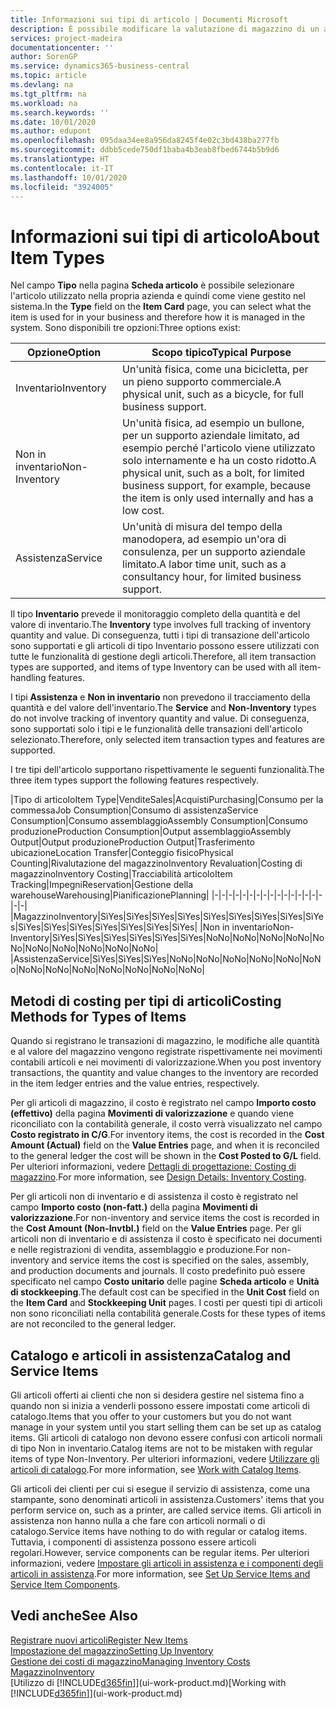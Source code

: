 ```yaml
---
title: Informazioni sui tipi di articolo | Documenti Microsoft
description: È possibile modificare la valutazione di magazzino di un articolo mediante i metodi di costing Media o FIFO, ad esempio, quando i costi degli articoli cambiano per i motivi diversi dalle transazioni.
services: project-madeira
documentationcenter: ''
author: SorenGP
ms.service: dynamics365-business-central
ms.topic: article
ms.devlang: na
ms.tgt_pltfrm: na
ms.workload: na
ms.search.keywords: ''
ms.date: 10/01/2020
ms.author: edupont
ms.openlocfilehash: 095daa34ee8a956da8245f4e02c3bd438ba277fb
ms.sourcegitcommit: ddbb5cede750df1baba4b3eab8fbed6744b5b9d6
ms.translationtype: HT
ms.contentlocale: it-IT
ms.lasthandoff: 10/01/2020
ms.locfileid: "3924005"
---
```

# <a name="about-item-types"></a><span data-ttu-id="7708a-103">Informazioni sui tipi di articolo</span><span class="sxs-lookup"><span data-stu-id="7708a-103">About Item Types</span></span>
<span data-ttu-id="7708a-104">Nel campo **Tipo** nella pagina **Scheda articolo** è possibile selezionare l'articolo utilizzato nella propria azienda e quindi come viene gestito nel sistema.</span><span class="sxs-lookup"><span data-stu-id="7708a-104">In the **Type** field on the **Item Card** page, you can select what the item is used for in your business and therefore how it is managed in the system.</span></span> <span data-ttu-id="7708a-105">Sono disponibili tre opzioni:</span><span class="sxs-lookup"><span data-stu-id="7708a-105">Three options exist:</span></span>

|<span data-ttu-id="7708a-106">Opzione</span><span class="sxs-lookup"><span data-stu-id="7708a-106">Option</span></span>|<span data-ttu-id="7708a-107">Scopo tipico</span><span class="sxs-lookup"><span data-stu-id="7708a-107">Typical Purpose</span></span>|
|------|-----------|
|<span data-ttu-id="7708a-108">Inventario</span><span class="sxs-lookup"><span data-stu-id="7708a-108">Inventory</span></span>|<span data-ttu-id="7708a-109">Un'unità fisica, come una bicicletta, per un pieno supporto commerciale.</span><span class="sxs-lookup"><span data-stu-id="7708a-109">A physical unit, such as a bicycle, for full business support.</span></span>|
|<span data-ttu-id="7708a-110">Non in inventario</span><span class="sxs-lookup"><span data-stu-id="7708a-110">Non-Inventory</span></span>|<span data-ttu-id="7708a-111">Un'unità fisica, ad esempio un bullone, per un supporto aziendale limitato, ad esempio perché l'articolo viene utilizzato solo internamente e ha un costo ridotto.</span><span class="sxs-lookup"><span data-stu-id="7708a-111">A physical unit, such as a bolt, for limited business support, for example, because the item is only used internally and has a low cost.</span></span>|
|<span data-ttu-id="7708a-112">Assistenza</span><span class="sxs-lookup"><span data-stu-id="7708a-112">Service</span></span>|<span data-ttu-id="7708a-113">Un'unità di misura del tempo della manodopera, ad esempio un'ora di consulenza, per un supporto aziendale limitato.</span><span class="sxs-lookup"><span data-stu-id="7708a-113">A labor time unit, such as a consultancy hour, for limited business support.</span></span>|

<span data-ttu-id="7708a-114">Il tipo **Inventario** prevede il monitoraggio completo della quantità e del valore di inventario.</span><span class="sxs-lookup"><span data-stu-id="7708a-114">The **Inventory** type involves full tracking of inventory quantity and value.</span></span> <span data-ttu-id="7708a-115">Di conseguenza, tutti i tipi di transazione dell'articolo sono supportati e gli articoli di tipo Inventario possono essere utilizzati con tutte le funzionalità di gestione degli articoli.</span><span class="sxs-lookup"><span data-stu-id="7708a-115">Therefore, all item transaction types are supported, and items of type Inventory can be used with all item-handling features.</span></span>

<span data-ttu-id="7708a-116">I tipi **Assistenza** e **Non in inventario** non prevedono il tracciamento della quantità e del valore dell'inventario.</span><span class="sxs-lookup"><span data-stu-id="7708a-116">The **Service** and **Non-Inventory** types do not involve tracking of inventory quantity and value.</span></span> <span data-ttu-id="7708a-117">Di conseguenza, sono supportati solo i tipi e le funzionalità delle transazioni dell'articolo selezionato.</span><span class="sxs-lookup"><span data-stu-id="7708a-117">Therefore, only selected item transaction types and features are supported.</span></span>

<span data-ttu-id="7708a-118">I tre tipi dell'articolo supportano rispettivamente le seguenti funzionalità.</span><span class="sxs-lookup"><span data-stu-id="7708a-118">The three item types support the following features respectively.</span></span>

|<span data-ttu-id="7708a-119">Tipo di articolo</span><span class="sxs-lookup"><span data-stu-id="7708a-119">Item Type</span></span>|<span data-ttu-id="7708a-120">Vendite</span><span class="sxs-lookup"><span data-stu-id="7708a-120">Sales</span></span>|<span data-ttu-id="7708a-121">Acquisti</span><span class="sxs-lookup"><span data-stu-id="7708a-121">Purchasing</span></span>|<span data-ttu-id="7708a-122">Consumo per la commessa</span><span class="sxs-lookup"><span data-stu-id="7708a-122">Job Consumption</span></span>|<span data-ttu-id="7708a-123">Consumo di assistenza</span><span class="sxs-lookup"><span data-stu-id="7708a-123">Service Consumption</span></span>|<span data-ttu-id="7708a-124">Consumo assemblaggio</span><span class="sxs-lookup"><span data-stu-id="7708a-124">Assembly Consumption</span></span>|<span data-ttu-id="7708a-125">Consumo produzione</span><span class="sxs-lookup"><span data-stu-id="7708a-125">Production Consumption</span></span>|<span data-ttu-id="7708a-126">Output assemblaggio</span><span class="sxs-lookup"><span data-stu-id="7708a-126">Assembly Output</span></span>|<span data-ttu-id="7708a-127">Output produzione</span><span class="sxs-lookup"><span data-stu-id="7708a-127">Production Output</span></span>|<span data-ttu-id="7708a-128">Trasferimento ubicazione</span><span class="sxs-lookup"><span data-stu-id="7708a-128">Location Transfer</span></span>|<span data-ttu-id="7708a-129">Conteggio fisico</span><span class="sxs-lookup"><span data-stu-id="7708a-129">Physical Counting</span></span>|<span data-ttu-id="7708a-130">Rivalutazione del magazzino</span><span class="sxs-lookup"><span data-stu-id="7708a-130">Inventory Revaluation</span></span>|<span data-ttu-id="7708a-131">Costing di magazzino</span><span class="sxs-lookup"><span data-stu-id="7708a-131">Inventory Costing</span></span>|<span data-ttu-id="7708a-132">Tracciabilità articolo</span><span class="sxs-lookup"><span data-stu-id="7708a-132">Item Tracking</span></span>|<span data-ttu-id="7708a-133">Impegni</span><span class="sxs-lookup"><span data-stu-id="7708a-133">Reservation</span></span>|<span data-ttu-id="7708a-134">Gestione della warehouse</span><span class="sxs-lookup"><span data-stu-id="7708a-134">Warehousing</span></span>|<span data-ttu-id="7708a-135">Pianificazione</span><span class="sxs-lookup"><span data-stu-id="7708a-135">Planning</span></span>|
|-|-|-|-|-|-|-|-|-|-|-|-|-|-|-|-|-|-|
|<span data-ttu-id="7708a-136">Magazzino</span><span class="sxs-lookup"><span data-stu-id="7708a-136">Inventory</span></span>|<span data-ttu-id="7708a-137">Sì</span><span class="sxs-lookup"><span data-stu-id="7708a-137">Yes</span></span>|<span data-ttu-id="7708a-138">Sì</span><span class="sxs-lookup"><span data-stu-id="7708a-138">Yes</span></span>|<span data-ttu-id="7708a-139">Sì</span><span class="sxs-lookup"><span data-stu-id="7708a-139">Yes</span></span>|<span data-ttu-id="7708a-140">Sì</span><span class="sxs-lookup"><span data-stu-id="7708a-140">Yes</span></span>|<span data-ttu-id="7708a-141">Sì</span><span class="sxs-lookup"><span data-stu-id="7708a-141">Yes</span></span>|<span data-ttu-id="7708a-142">Sì</span><span class="sxs-lookup"><span data-stu-id="7708a-142">Yes</span></span>|<span data-ttu-id="7708a-143">Sì</span><span class="sxs-lookup"><span data-stu-id="7708a-143">Yes</span></span>|<span data-ttu-id="7708a-144">Sì</span><span class="sxs-lookup"><span data-stu-id="7708a-144">Yes</span></span>|<span data-ttu-id="7708a-145">Sì</span><span class="sxs-lookup"><span data-stu-id="7708a-145">Yes</span></span>|<span data-ttu-id="7708a-146">Sì</span><span class="sxs-lookup"><span data-stu-id="7708a-146">Yes</span></span>|<span data-ttu-id="7708a-147">Sì</span><span class="sxs-lookup"><span data-stu-id="7708a-147">Yes</span></span>|<span data-ttu-id="7708a-148">Sì</span><span class="sxs-lookup"><span data-stu-id="7708a-148">Yes</span></span>|<span data-ttu-id="7708a-149">Sì</span><span class="sxs-lookup"><span data-stu-id="7708a-149">Yes</span></span>|<span data-ttu-id="7708a-150">Sì</span><span class="sxs-lookup"><span data-stu-id="7708a-150">Yes</span></span>|<span data-ttu-id="7708a-151">Sì</span><span class="sxs-lookup"><span data-stu-id="7708a-151">Yes</span></span>|<span data-ttu-id="7708a-152">Sì</span><span class="sxs-lookup"><span data-stu-id="7708a-152">Yes</span></span>|
|<span data-ttu-id="7708a-153">Non in inventario</span><span class="sxs-lookup"><span data-stu-id="7708a-153">Non-Inventory</span></span>|<span data-ttu-id="7708a-154">Sì</span><span class="sxs-lookup"><span data-stu-id="7708a-154">Yes</span></span>|<span data-ttu-id="7708a-155">Sì</span><span class="sxs-lookup"><span data-stu-id="7708a-155">Yes</span></span>|<span data-ttu-id="7708a-156">Sì</span><span class="sxs-lookup"><span data-stu-id="7708a-156">Yes</span></span>|<span data-ttu-id="7708a-157">Sì</span><span class="sxs-lookup"><span data-stu-id="7708a-157">Yes</span></span>|<span data-ttu-id="7708a-158">Sì</span><span class="sxs-lookup"><span data-stu-id="7708a-158">Yes</span></span>|<span data-ttu-id="7708a-159">Sì</span><span class="sxs-lookup"><span data-stu-id="7708a-159">Yes</span></span>|<span data-ttu-id="7708a-160">No</span><span class="sxs-lookup"><span data-stu-id="7708a-160">No</span></span>|<span data-ttu-id="7708a-161">No</span><span class="sxs-lookup"><span data-stu-id="7708a-161">No</span></span>|<span data-ttu-id="7708a-162">No</span><span class="sxs-lookup"><span data-stu-id="7708a-162">No</span></span>|<span data-ttu-id="7708a-163">No</span><span class="sxs-lookup"><span data-stu-id="7708a-163">No</span></span>|<span data-ttu-id="7708a-164">No</span><span class="sxs-lookup"><span data-stu-id="7708a-164">No</span></span>|<span data-ttu-id="7708a-165">No</span><span class="sxs-lookup"><span data-stu-id="7708a-165">No</span></span>|<span data-ttu-id="7708a-166">No</span><span class="sxs-lookup"><span data-stu-id="7708a-166">No</span></span>|<span data-ttu-id="7708a-167">No</span><span class="sxs-lookup"><span data-stu-id="7708a-167">No</span></span>|<span data-ttu-id="7708a-168">No</span><span class="sxs-lookup"><span data-stu-id="7708a-168">No</span></span>|<span data-ttu-id="7708a-169">No</span><span class="sxs-lookup"><span data-stu-id="7708a-169">No</span></span>|
|<span data-ttu-id="7708a-170">Assistenza</span><span class="sxs-lookup"><span data-stu-id="7708a-170">Service</span></span>|<span data-ttu-id="7708a-171">Sì</span><span class="sxs-lookup"><span data-stu-id="7708a-171">Yes</span></span>|<span data-ttu-id="7708a-172">Sì</span><span class="sxs-lookup"><span data-stu-id="7708a-172">Yes</span></span>|<span data-ttu-id="7708a-173">Sì</span><span class="sxs-lookup"><span data-stu-id="7708a-173">Yes</span></span>|<span data-ttu-id="7708a-174">No</span><span class="sxs-lookup"><span data-stu-id="7708a-174">No</span></span>|<span data-ttu-id="7708a-175">No</span><span class="sxs-lookup"><span data-stu-id="7708a-175">No</span></span>|<span data-ttu-id="7708a-176">No</span><span class="sxs-lookup"><span data-stu-id="7708a-176">No</span></span>|<span data-ttu-id="7708a-177">No</span><span class="sxs-lookup"><span data-stu-id="7708a-177">No</span></span>|<span data-ttu-id="7708a-178">No</span><span class="sxs-lookup"><span data-stu-id="7708a-178">No</span></span>|<span data-ttu-id="7708a-179">No</span><span class="sxs-lookup"><span data-stu-id="7708a-179">No</span></span>|<span data-ttu-id="7708a-180">No</span><span class="sxs-lookup"><span data-stu-id="7708a-180">No</span></span>|<span data-ttu-id="7708a-181">No</span><span class="sxs-lookup"><span data-stu-id="7708a-181">No</span></span>|<span data-ttu-id="7708a-182">No</span><span class="sxs-lookup"><span data-stu-id="7708a-182">No</span></span>|<span data-ttu-id="7708a-183">No</span><span class="sxs-lookup"><span data-stu-id="7708a-183">No</span></span>|<span data-ttu-id="7708a-184">No</span><span class="sxs-lookup"><span data-stu-id="7708a-184">No</span></span>|<span data-ttu-id="7708a-185">No</span><span class="sxs-lookup"><span data-stu-id="7708a-185">No</span></span>|<span data-ttu-id="7708a-186">No</span><span class="sxs-lookup"><span data-stu-id="7708a-186">No</span></span>|

## <a name="costing-methods-for-types-of-items"></a><span data-ttu-id="7708a-187">Metodi di costing per tipi di articoli</span><span class="sxs-lookup"><span data-stu-id="7708a-187">Costing Methods for Types of Items</span></span>
<span data-ttu-id="7708a-188">Quando si registrano le transazioni di magazzino, le modifiche alle quantità e al valore del magazzino vengono registrate rispettivamente nei movimenti contabili articoli e nei movimenti di valorizzazione.</span><span class="sxs-lookup"><span data-stu-id="7708a-188">When you post inventory transactions, the quantity and value changes to the inventory are recorded in the item ledger entries and the value entries, respectively.</span></span> 

<span data-ttu-id="7708a-189">Per gli articoli di magazzino, il costo è registrato nel campo **Importo costo (effettivo)** della pagina **Movimenti di valorizzazione** e quando viene riconciliato con la contabilità generale, il costo verrà visualizzato nel campo **Costo registrato in C/G**.</span><span class="sxs-lookup"><span data-stu-id="7708a-189">For inventory items, the cost is recorded in the **Cost Amount (Actual)** field on the **Value Entries** page, and when it is reconciled to the general ledger the cost will be shown in the **Cost Posted to G/L** field.</span></span> <span data-ttu-id="7708a-190">Per ulteriori informazioni, vedere [Dettagli di progettazione: Costing di magazzino](design-details-inventory-costing.md).</span><span class="sxs-lookup"><span data-stu-id="7708a-190">For more information, see [Design Details: Inventory Costing](design-details-inventory-costing.md).</span></span>

<span data-ttu-id="7708a-191">Per gli articoli non di inventario e di assistenza il costo è registrato nel campo **Importo costo (non-fatt.)** della pagina **Movimenti di valorizzazione**.</span><span class="sxs-lookup"><span data-stu-id="7708a-191">For non-inventory and service items the cost is recorded in the **Cost Amount (Non-Invtbl.)** field on the **Value Entries** page.</span></span> <span data-ttu-id="7708a-192">Per gli articoli non di inventario e di assistenza il costo è specificato nei documenti e nelle registrazioni di vendita, assemblaggio e produzione.</span><span class="sxs-lookup"><span data-stu-id="7708a-192">For non-inventory and service items the cost is specified on the sales, assembly, and production documents and journals.</span></span> <span data-ttu-id="7708a-193">Il costo predefinito può essere specificato nel campo **Costo unitario** delle pagine **Scheda articolo** e **Unità di stockkeeping**.</span><span class="sxs-lookup"><span data-stu-id="7708a-193">The default cost can be specified in the **Unit Cost** field on the **Item Card** and **Stockkeeping Unit** pages.</span></span> <span data-ttu-id="7708a-194">I costi per questi tipi di articoli non sono riconciliati nella contabilità generale.</span><span class="sxs-lookup"><span data-stu-id="7708a-194">Costs for these types of items are not reconciled to the general ledger.</span></span> 

## <a name="catalog-and-service-items"></a><span data-ttu-id="7708a-195">Catalogo e articoli in assistenza</span><span class="sxs-lookup"><span data-stu-id="7708a-195">Catalog and Service Items</span></span>
<span data-ttu-id="7708a-196">Gli articoli offerti ai clienti che non si desidera gestire nel sistema fino a quando non si inizia a venderli possono essere impostati come articoli di catalogo.</span><span class="sxs-lookup"><span data-stu-id="7708a-196">Items that you offer to your customers but you do not want manage in your system until you start selling them can be set up as catalog items.</span></span> <span data-ttu-id="7708a-197">Gli articoli di catalogo non devono essere confusi con articoli normali di tipo Non in inventario.</span><span class="sxs-lookup"><span data-stu-id="7708a-197">Catalog items are not to be mistaken with regular items of type Non-Inventory.</span></span> <span data-ttu-id="7708a-198">Per ulteriori informazioni, vedere [Utilizzare gli articoli di catalogo](inventory-how-work-nonstock-items.md).</span><span class="sxs-lookup"><span data-stu-id="7708a-198">For more information, see [Work with Catalog Items](inventory-how-work-nonstock-items.md).</span></span>

<span data-ttu-id="7708a-199">Gli articoli dei clienti per cui si esegue il servizio di assistenza, come una stampante, sono denominati articoli in assistenza.</span><span class="sxs-lookup"><span data-stu-id="7708a-199">Customers' items that you perform service on, such as a printer, are called service items.</span></span> <span data-ttu-id="7708a-200">Gli articoli in assistenza non hanno nulla a che fare con articoli normali o di catalogo.</span><span class="sxs-lookup"><span data-stu-id="7708a-200">Service items have nothing to do with regular or catalog items.</span></span> <span data-ttu-id="7708a-201">Tuttavia, i componenti di assistenza possono essere articoli regolari.</span><span class="sxs-lookup"><span data-stu-id="7708a-201">However, service components can be regular items.</span></span> <span data-ttu-id="7708a-202">Per ulteriori informazioni, vedere [Impostare gli articoli in assistenza e i componenti degli articoli in assistenza](service-how-setup-service-items.md).</span><span class="sxs-lookup"><span data-stu-id="7708a-202">For more information, see [Set Up Service Items and Service Item Components](service-how-setup-service-items.md).</span></span>

## <a name="see-also"></a><span data-ttu-id="7708a-203">Vedi anche</span><span class="sxs-lookup"><span data-stu-id="7708a-203">See Also</span></span>
[<span data-ttu-id="7708a-204">Registrare nuovi articoli</span><span class="sxs-lookup"><span data-stu-id="7708a-204">Register New Items</span></span>](inventory-how-register-new-items.md)  
[<span data-ttu-id="7708a-205">Impostazione del magazzino</span><span class="sxs-lookup"><span data-stu-id="7708a-205">Setting Up Inventory</span></span>](inventory-setup-inventory.md)  
[<span data-ttu-id="7708a-206">Gestione dei costi di magazzino</span><span class="sxs-lookup"><span data-stu-id="7708a-206">Managing Inventory Costs</span></span>](finance-manage-inventory-costs.md)  
[<span data-ttu-id="7708a-207">Magazzino</span><span class="sxs-lookup"><span data-stu-id="7708a-207">Inventory</span></span>](inventory-manage-inventory.md)  
<span data-ttu-id="7708a-208">[Utilizzo di [!INCLUDE[d365fin](includes/d365fin_md.md)]](ui-work-product.md)</span><span class="sxs-lookup"><span data-stu-id="7708a-208">[Working with [!INCLUDE[d365fin](includes/d365fin_md.md)]](ui-work-product.md)</span></span>
